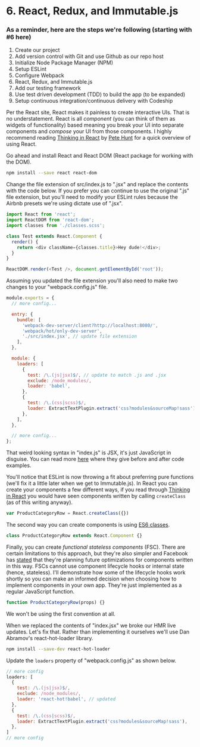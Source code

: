 # 6. React, Redux, and Immutable.js

### As a reminder, here are the steps we're following (starting with #6 here)
1. Create our project
2. Add version control with Git and use Github as our repo host
3. Initialize Node Package Manager (NPM)
4. Setup ESLint
5. Configure Webpack
6. React, Redux, and Immutable.js
7. Add our testing framework
8. Use test driven development (TDD) to build the app (to be expanded)
9. Setup continuous integration/continuous delivery with Codeship

Per the React site, React makes it painless to create interactive UIs.  That is no understatement.  React is all *component* (you can think of them as widgets of functionality) based meaning you break your UI into separate components and *compose* your UI from those components.  I highly recommend reading [Thinking in React](https://facebook.github.io/react/docs/thinking-in-react.html) by [Pete Hunt](https://twitter.com/floydophone) for a quick overview of using React.

Go ahead and install React and React DOM (React package for working with the DOM).

```bash
npm install --save react react-dom
```

Change the file extension of src/index.js to ".jsx" and replace the contents with the code below.  If you prefer you can continue to use the original ".js" file extension, but you'll need to modify your ESLint rules because the Airbnb presets we're using dictate use of ".jsx".

```javascript
import React from 'react';
import ReactDOM from 'react-dom';
import classes from './classes.scss';

class Test extends React.Component {
  render() {
    return <div className={classes.title}>Hey dude!</div>;
  }
}

ReactDOM.render(<Test />, document.getElementById('root'));

```

Assuming you updated the file extension you'll also need to make two changes to your "webpack.config.js" file.

```javascript
module.exports = {
  // more config...

  entry: {
    bundle: [
      'webpack-dev-server/client?http://localhost:8080/',
      'webpack/hot/only-dev-server',
      './src/index.jsx', // update file extension
    ],
  },

  module: {
    loaders: [
      {
        test: /\.(js|jsx)$/, // update to match .js and .jsx
        exclude: /node_modules/,
        loader: 'babel',
      },
      {
        test: /\.(css|scss)$/,
        loader: ExtractTextPlugin.extract('css?modules&sourceMap!sass'),
      },
    ],
  },

  // more config...
};
```

That weird looking syntax in "index.js" is JSX, it's just JavaScript in disguise.  You can read more [here](https://facebook.github.io/react/docs/jsx-in-depth.html) where they give before and after code examples.

You'll notice that ESLint is now throwing a fit about preferring pure functions (we'll fix it a little later when we get to Immutable.js).  In React you can create your components a few different ways, if you read through [Thinking in React](https://facebook.github.io/react/docs/thinking-in-react.html) you would have seen components written by calling `createClass` (as of this writing anyway).  

```javascript
var ProductCategoryRow = React.createClass({})
```

The second way you can create components is using [ES6 classes](https://developer.mozilla.org/en-US/docs/Web/JavaScript/Reference/Classes).

```javascript
class ProductCategoryRow extends React.Component {}
```

Finally, you can create *functional stateless components* (FSC).  There are certain limitations to this approach, but they're also simpler and Facebook has [stated](https://github.com/facebook/react/issues/5677) that they're planning future optimizations for components written in this way.  FSCs cannot use component lifecycle hooks or internal state (hence, stateless).  I'll demonstrate how some of the lifecycle hooks work shortly so you can make an informed decision when choosing how to implement components in your own app.  They're just implemented as a regular JavaScript function.

```javascript
function ProductCategoryRow(props) {}
```

We won't be using the first convention at all.

When we replaced the contents of "index.jsx" we broke our HMR live updates.  Let's fix that.  Rather than implementing it ourselves we'll use Dan Abramov's react-hot-loader library.

```bash
npm install --save-dev react-hot-loader
```

Update the `loaders` property of "webpack.config.js" as shown below.

```javascript
// more config
loaders: [
  {
    test: /\.(js|jsx)$/,
    exclude: /node_modules/,
    loader: 'react-hot!babel', // updated
  },
  {
    test: /\.(css|scss)$/,
    loader: ExtractTextPlugin.extract('css?modules&sourceMap!sass'),
  },
]
// more config
```
